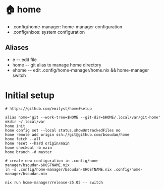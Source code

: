 
# 🏠 home

  * .config/home-manager: home-manager configuration
  * .config/nixos: system configuration


## Aliases

  * e -- edit file
  * home -- git alias to manage home directory
  * ehome -- edit .config/home-manager/home.nix && home-manager switch


# Initial setup

    # https://github.com/emilyst/home#setup

    alias home='git --work-tree=$HOME --git-dir=$HOME/.local/var/git-home'
    mkdir ~/.local/var
    home init
    home config set --local status.showUntrackedFiles no
    home remote add origin ssh://git@github.com/bsoudan/home
    home fetch --all
    home reset --hard origin/main
    home checkout -b main
    home branch -d master

    # create new configuration in .config/home-manager/bsoudan-$HOSTNAME.nix
    ln -s .config/home-manager/bsoudan-$HOSTNAME.nix .config/home-manager/bsoudan.nix

    nix run home-manager/release-25.05 -- switch
